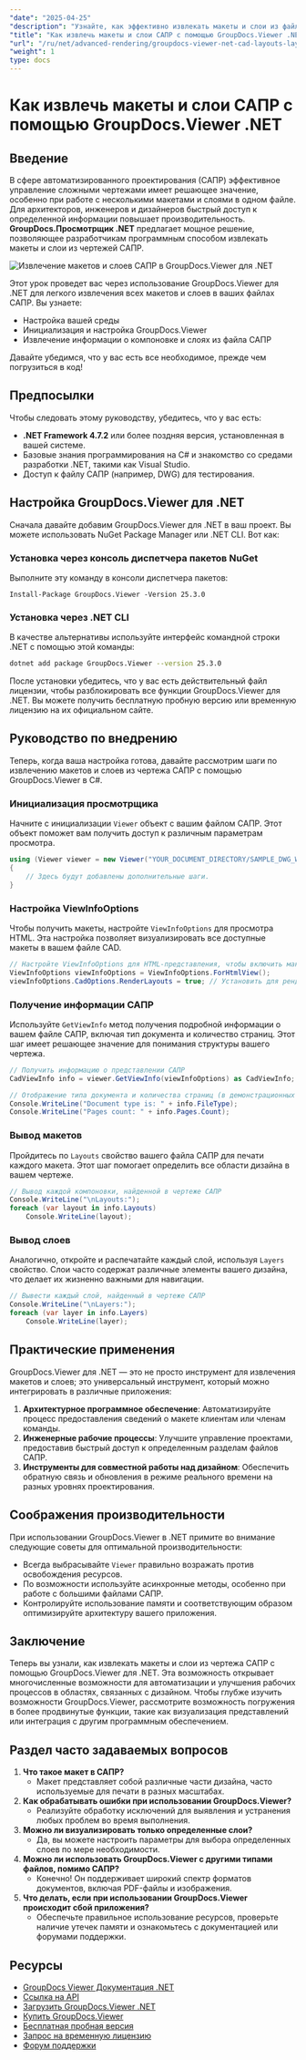 ```yaml
---
"date": "2025-04-25"
"description": "Узнайте, как эффективно извлекать макеты и слои из файлов САПР с помощью GroupDocs.Viewer .NET, оптимизируя рабочий процесс проектирования с помощью этой усовершенствованной библиотеки рендеринга."
"title": "Как извлечь макеты и слои САПР с помощью GroupDocs.Viewer .NET для эффективного управления проектированием"
"url": "/ru/net/advanced-rendering/groupdocs-viewer-net-cad-layouts-layers-retrieval/"
"weight": 1
type: docs
---
```

# Как извлечь макеты и слои САПР с помощью GroupDocs.Viewer .NET
## Введение
В сфере автоматизированного проектирования (САПР) эффективное управление сложными чертежами имеет решающее значение, особенно при работе с несколькими макетами и слоями в одном файле. Для архитекторов, инженеров и дизайнеров быстрый доступ к определенной информации повышает производительность. **GroupDocs.Просмотрщик .NET** предлагает мощное решение, позволяющее разработчикам программным способом извлекать макеты и слои из чертежей САПР.

![Извлечение макетов и слоев САПР в GroupDocs.Viewer для .NET](/viewer/advanced-rendering/retrieve-cad-layouts-layers-img.png)

Этот урок проведет вас через использование GroupDocs.Viewer для .NET для легкого извлечения всех макетов и слоев в ваших файлах САПР. Вы узнаете:
- Настройка вашей среды
- Инициализация и настройка GroupDocs.Viewer
- Извлечение информации о компоновке и слоях из файла САПР

Давайте убедимся, что у вас есть все необходимое, прежде чем погрузиться в код!
## Предпосылки
Чтобы следовать этому руководству, убедитесь, что у вас есть:
- **.NET Framework 4.7.2** или более поздняя версия, установленная в вашей системе.
- Базовые знания программирования на C# и знакомство со средами разработки .NET, такими как Visual Studio.
- Доступ к файлу САПР (например, DWG) для тестирования.
## Настройка GroupDocs.Viewer для .NET
Сначала давайте добавим GroupDocs.Viewer для .NET в ваш проект. Вы можете использовать NuGet Package Manager или .NET CLI. Вот как:
### Установка через консоль диспетчера пакетов NuGet
Выполните эту команду в консоли диспетчера пакетов:
```plaintext
Install-Package GroupDocs.Viewer -Version 25.3.0
```
### Установка через .NET CLI
В качестве альтернативы используйте интерфейс командной строки .NET с помощью этой команды:
```bash
dotnet add package GroupDocs.Viewer --version 25.3.0
```
После установки убедитесь, что у вас есть действительный файл лицензии, чтобы разблокировать все функции GroupDocs.Viewer для .NET. Вы можете получить бесплатную пробную версию или временную лицензию на их официальном сайте.
## Руководство по внедрению
Теперь, когда ваша настройка готова, давайте рассмотрим шаги по извлечению макетов и слоев из чертежа САПР с помощью GroupDocs.Viewer в C#.
### Инициализация просмотрщика
Начните с инициализации `Viewer` объект с вашим файлом САПР. Этот объект поможет вам получить доступ к различным параметрам просмотра.
```csharp
using (Viewer viewer = new Viewer("YOUR_DOCUMENT_DIRECTORY/SAMPLE_DWG_WITH_LAYOUTS_AND_LAYERS"))
{
    // Здесь будут добавлены дополнительные шаги.
}
```
### Настройка ViewInfoOptions
Чтобы получить макеты, настройте `ViewInfoOptions` для просмотра HTML. Эта настройка позволяет визуализировать все доступные макеты в вашем файле CAD.
```csharp
// Настройте ViewInfoOptions для HTML-представления, чтобы включить макеты
ViewInfoOptions viewInfoOptions = ViewInfoOptions.ForHtmlView();
viewInfoOptions.CadOptions.RenderLayouts = true; // Установить для рендеринга всех макетов
```
### Получение информации САПР
Используйте `GetViewInfo` метод получения подробной информации о вашем файле САПР, включая тип документа и количество страниц. Этот шаг имеет решающее значение для понимания структуры вашего чертежа.
```csharp
// Получить информацию о представлении САПР
CadViewInfo info = viewer.GetViewInfo(viewInfoOptions) as CadViewInfo;

// Отображение типа документа и количества страниц (в демонстрационных целях)
Console.WriteLine("Document type is: " + info.FileType);
Console.WriteLine("Pages count: " + info.Pages.Count);
```
### Вывод макетов
Пройдитесь по `Layouts` свойство вашего файла САПР для печати каждого макета. Этот шаг помогает определить все области дизайна в вашем чертеже.
```csharp
// Вывод каждой компоновки, найденной в чертеже САПР
Console.WriteLine("\nLayouts:");
foreach (var layout in info.Layouts)
    Console.WriteLine(layout);
```
### Вывод слоев
Аналогично, откройте и распечатайте каждый слой, используя `Layers` свойство. Слои часто содержат различные элементы вашего дизайна, что делает их жизненно важными для навигации.
```csharp
// Вывести каждый слой, найденный в чертеже САПР
Console.WriteLine("\nLayers:");
foreach (var layer in info.Layers)
    Console.WriteLine(layer);
```
## Практические применения
GroupDocs.Viewer для .NET — это не просто инструмент для извлечения макетов и слоев; это универсальный инструмент, который можно интегрировать в различные приложения:
1. **Архитектурное программное обеспечение**: Автоматизируйте процесс предоставления сведений о макете клиентам или членам команды.
2. **Инженерные рабочие процессы**: Улучшите управление проектами, предоставив быстрый доступ к определенным разделам файлов САПР.
3. **Инструменты для совместной работы над дизайном**: Обеспечить обратную связь и обновления в режиме реального времени на разных уровнях проектирования.
## Соображения производительности
При использовании GroupDocs.Viewer в .NET примите во внимание следующие советы для оптимальной производительности:
- Всегда выбрасывайте `Viewer` правильно возражать против освобождения ресурсов.
- По возможности используйте асинхронные методы, особенно при работе с большими файлами САПР.
- Контролируйте использование памяти и соответствующим образом оптимизируйте архитектуру вашего приложения.
## Заключение
Теперь вы узнали, как извлекать макеты и слои из чертежа САПР с помощью GroupDocs.Viewer для .NET. Эта возможность открывает многочисленные возможности для автоматизации и улучшения рабочих процессов в областях, связанных с дизайном. Чтобы глубже изучить возможности GroupDocs.Viewer, рассмотрите возможность погружения в более продвинутые функции, такие как визуализация представлений или интеграция с другим программным обеспечением.
## Раздел часто задаваемых вопросов
1. **Что такое макет в САПР?**
   - Макет представляет собой различные части дизайна, часто используемые для печати в разных масштабах.
2. **Как обрабатывать ошибки при использовании GroupDocs.Viewer?**
   - Реализуйте обработку исключений для выявления и устранения любых проблем во время выполнения.
3. **Можно ли визуализировать только определенные слои?**
   - Да, вы можете настроить параметры для выбора определенных слоев по мере необходимости.
4. **Можно ли использовать GroupDocs.Viewer с другими типами файлов, помимо САПР?**
   - Конечно! Он поддерживает широкий спектр форматов документов, включая PDF-файлы и изображения.
5. **Что делать, если при использовании GroupDocs.Viewer происходит сбой приложения?**
   - Обеспечьте правильное использование ресурсов, проверьте наличие утечек памяти и ознакомьтесь с документацией или форумами поддержки.
## Ресурсы
- [GroupDocs Viewer Документация .NET](https://docs.groupdocs.com/viewer/net/)
- [Ссылка на API](https://reference.groupdocs.com/viewer/net/)
- [Загрузить GroupDocs.Viewer .NET](https://releases.groupdocs.com/viewer/net/)
- [Купить GroupDocs.Viewer](https://purchase.groupdocs.com/buy)
- [Бесплатная пробная версия](https://releases.groupdocs.com/viewer/net/)
- [Запрос на временную лицензию](https://purchase.groupdocs.com/temporary-license/)
- [Форум поддержки](https://forum.groupdocs.com/c/viewer/9)